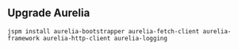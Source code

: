## Upgrade Aurelia

```shell
jspm install aurelia-bootstrapper aurelia-fetch-client aurelia-framework aurelia-http-client aurelia-logging
```

